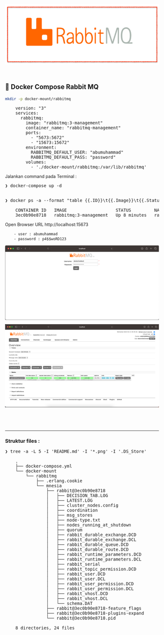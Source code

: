 <p align="center">
    <img src="./gambar-petunjuk/rabbitmq_logo.png" alt="rabbitmq_logo" style="display: block; margin: 0 auto;">
</p>

&nbsp;

## 🪭 Docker Compose Rabbit MQ

```bash
mkdir -p docker-mount/rabbitmq
```

<pre>
    version: "3"
    services:
      rabbitmq:
        image: "rabbitmq:3-management"
        container_name: "rabbitmq-management"
        ports:
          - "5673:5672"
          - "15673:15672"
        environment:
          RABBITMQ_DEFAULT_USER: "abumuhammad"
          RABBITMQ_DEFAULT_PASS: "password"
        volumes:
          - './docker-mount/rabbitmq:/var/lib/rabbitmq'
</pre>

Jalankan command pada Terminal :
<pre>
❯ docker-compose up -d


❯ docker ps -a --format "table {{.ID}}\t{{.Image}}\t{{.Status}}\t{{.Names}}\t{{.Ports}}"

    CONTAINER ID   IMAGE                   STATUS         NAMES                 PORTS
    3ec0b90e8718   rabbitmq:3-management   Up 8 minutes   rabbitmq-management   4369/tcp, 5671/tcp, 15671/tcp, 15691-15692/tcp, 25672/tcp, 0.0.0.0:5673->5672/tcp, 0.0.0.0:15673->15672/tcp
</pre>

Open Browser
    URL http://localhost:15673

        - user : abumuhammad
        - password : p4$$woRD123

<p align="center">
    <img src="./gambar-petunjuk/001_rabbitmq-authorization.png" alt="rabbitmq-authorization" style="display: block; margin: 0 auto;">
</p>

<p align="center">
    <img src="./gambar-petunjuk/002_rabbitmq-authorization.png" alt="rabbitmq-authorization" style="display: block; margin: 0 auto;">
</p>

&nbsp;

&nbsp;

---

### Struktur files :
<pre>
❯ tree -a -L 5 -I 'README.md' -I '*.png' -I '.DS_Store'

    .
    ├── docker-compose.yml
    └── docker-mount
        └── rabbitmq
            ├── .erlang.cookie
            └── mnesia
                ├── rabbit@3ec0b90e8718
                │   ├── DECISION_TAB.LOG
                │   ├── LATEST.LOG
                │   ├── cluster_nodes.config
                │   ├── coordination
                │   ├── msg_stores
                │   ├── node-type.txt
                │   ├── nodes_running_at_shutdown
                │   ├── quorum
                │   ├── rabbit_durable_exchange.DCD
                │   ├── rabbit_durable_exchange.DCL
                │   ├── rabbit_durable_queue.DCD
                │   ├── rabbit_durable_route.DCD
                │   ├── rabbit_runtime_parameters.DCD
                │   ├── rabbit_runtime_parameters.DCL
                │   ├── rabbit_serial
                │   ├── rabbit_topic_permission.DCD
                │   ├── rabbit_user.DCD
                │   ├── rabbit_user.DCL
                │   ├── rabbit_user_permission.DCD
                │   ├── rabbit_user_permission.DCL
                │   ├── rabbit_vhost.DCD
                │   ├── rabbit_vhost.DCL
                │   └── schema.DAT
                ├── rabbit@3ec0b90e8718-feature_flags
                ├── rabbit@3ec0b90e8718-plugins-expand
                └── rabbit@3ec0b90e8718.pid

    8 directories, 24 files
</pre>